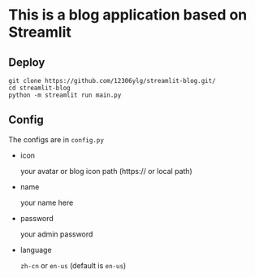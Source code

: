# This is a blog application based on Streamlit

## Deploy

```shell
git clone https://github.com/12306ylg/streamlit-blog.git/
cd streamlit-blog
python -m streamlit run main.py
```

## Config

The configs are in `config.py`

* icon
  
  your avatar or blog icon path (https:// or local path)
* name

  your name here
* password

  your admin password
* language
  
  `zh-cn` or `en-us` (default is `en-us`)
